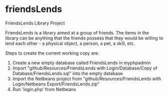 # friendsLends
FriendsLends Library Project

FriendsLends is a library aimed at a group of friends. The items in the library can be anything that the friends possess that they would be willing to lend each other - a physical object, a person, a pet, a skill, etc.

Steps to create the current working copy are:
1) Create a new empty database called FriendsLends in myphpadmin
2) Import "github/Resources/FriendsLends with Login/Database/Copy of Database/FriendsLends.sql" into the empty database
3) Import the Netbeans project from "github/Resources/FriendsLends with Login/Netbeans Export/FriendsLends.zip"
4) Run 'login.php' from Netbeans
